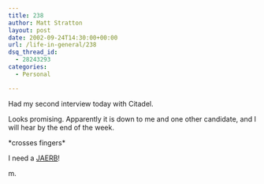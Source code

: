 ```yaml
---
title: 238
author: Matt Stratton
layout: post
date: 2002-09-24T14:30:00+00:00
url: /life-in-general/238
dsq_thread_id:
  - 28243293
categories:
  - Personal

---
```

Had my second interview today with Citadel.

Looks promising. Apparently it is down to me and one other candidate, and I will hear by the end of the week.

\*crosses fingers\*

I need a [JAERB][1]!

m.

 [1]: https://www.homestarrunner.com/cantsayjob.html